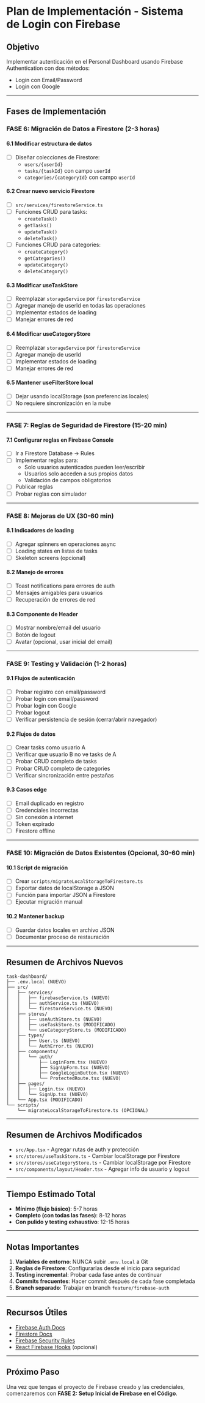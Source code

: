 # Plan de Implementación - Sistema de Login con Firebase

## Objetivo
Implementar autenticación en el Personal Dashboard usando Firebase Authentication con dos métodos:
- Login con Email/Password
- Login con Google

---

## Fases de Implementación

### FASE 6: Migración de Datos a Firestore (2-3 horas)

#### 6.1 Modificar estructura de datos
- [ ] Diseñar colecciones de Firestore:
  - `users/{userId}`
  - `tasks/{taskId}` con campo `userId`
  - `categories/{categoryId}` con campo `userId`

#### 6.2 Crear nuevo servicio Firestore
- [ ] `src/services/firestoreService.ts`
- [ ] Funciones CRUD para tasks:
  - `createTask()`
  - `getTasks()`
  - `updateTask()`
  - `deleteTask()`
- [ ] Funciones CRUD para categories:
  - `createCategory()`
  - `getCategories()`
  - `updateCategory()`
  - `deleteCategory()`

#### 6.3 Modificar useTaskStore
- [ ] Reemplazar `storageService` por `firestoreService`
- [ ] Agregar manejo de userId en todas las operaciones
- [ ] Implementar estados de loading
- [ ] Manejar errores de red

#### 6.4 Modificar useCategoryStore
- [ ] Reemplazar `storageService` por `firestoreService`
- [ ] Agregar manejo de userId
- [ ] Implementar estados de loading
- [ ] Manejar errores de red

#### 6.5 Mantener useFilterStore local
- [ ] Dejar usando localStorage (son preferencias locales)
- [ ] No requiere sincronización en la nube

---

### FASE 7: Reglas de Seguridad de Firestore (15-20 min)

#### 7.1 Configurar reglas en Firebase Console
- [ ] Ir a Firestore Database → Rules
- [ ] Implementar reglas para:
  - Solo usuarios autenticados pueden leer/escribir
  - Usuarios solo acceden a sus propios datos
  - Validación de campos obligatorios
- [ ] Publicar reglas
- [ ] Probar reglas con simulador

---

### FASE 8: Mejoras de UX (30-60 min)

#### 8.1 Indicadores de loading
- [ ] Agregar spinners en operaciones async
- [ ] Loading states en listas de tasks
- [ ] Skeleton screens (opcional)

#### 8.2 Manejo de errores
- [ ] Toast notifications para errores de auth
- [ ] Mensajes amigables para usuarios
- [ ] Recuperación de errores de red

#### 8.3 Componente de Header
- [ ] Mostrar nombre/email del usuario
- [ ] Botón de logout
- [ ] Avatar (opcional, usar inicial del email)

---

### FASE 9: Testing y Validación (1-2 horas)

#### 9.1 Flujos de autenticación
- [ ] Probar registro con email/password
- [ ] Probar login con email/password
- [ ] Probar login con Google
- [ ] Probar logout
- [ ] Verificar persistencia de sesión (cerrar/abrir navegador)

#### 9.2 Flujos de datos
- [ ] Crear tasks como usuario A
- [ ] Verificar que usuario B no ve tasks de A
- [ ] Probar CRUD completo de tasks
- [ ] Probar CRUD completo de categories
- [ ] Verificar sincronización entre pestañas

#### 9.3 Casos edge
- [ ] Email duplicado en registro
- [ ] Credenciales incorrectas
- [ ] Sin conexión a internet
- [ ] Token expirado
- [ ] Firestore offline

---

### FASE 10: Migración de Datos Existentes (Opcional, 30-60 min)

#### 10.1 Script de migración
- [ ] Crear `scripts/migrateLocalStorageToFirestore.ts`
- [ ] Exportar datos de localStorage a JSON
- [ ] Función para importar JSON a Firestore
- [ ] Ejecutar migración manual

#### 10.2 Mantener backup
- [ ] Guardar datos locales en archivo JSON
- [ ] Documentar proceso de restauración

---

## Resumen de Archivos Nuevos

```
task-dashboard/
├── .env.local (NUEVO)
├── src/
│   ├── services/
│   │   ├── firebaseService.ts (NUEVO)
│   │   ├── authService.ts (NUEVO)
│   │   └── firestoreService.ts (NUEVO)
│   ├── stores/
│   │   ├── useAuthStore.ts (NUEVO)
│   │   ├── useTaskStore.ts (MODIFICADO)
│   │   └── useCategoryStore.ts (MODIFICADO)
│   ├── types/
│   │   ├── User.ts (NUEVO)
│   │   └── AuthError.ts (NUEVO)
│   ├── components/
│   │   └── auth/
│   │       ├── LoginForm.tsx (NUEVO)
│   │       ├── SignUpForm.tsx (NUEVO)
│   │       ├── GoogleLoginButton.tsx (NUEVO)
│   │       └── ProtectedRoute.tsx (NUEVO)
│   ├── pages/
│   │   ├── Login.tsx (NUEVO)
│   │   └── SignUp.tsx (NUEVO)
│   └── App.tsx (MODIFICADO)
└── scripts/
    └── migrateLocalStorageToFirestore.ts (OPCIONAL)
```

---

## Resumen de Archivos Modificados

- `src/App.tsx` - Agregar rutas de auth y protección
- `src/stores/useTaskStore.ts` - Cambiar localStorage por Firestore
- `src/stores/useCategoryStore.ts` - Cambiar localStorage por Firestore
- `src/components/layout/Header.tsx` - Agregar info de usuario y logout

---

## Tiempo Estimado Total

- **Mínimo (flujo básico)**: 5-7 horas
- **Completo (con todas las fases)**: 8-12 horas
- **Con pulido y testing exhaustivo**: 12-15 horas

---

## Notas Importantes

1. **Variables de entorno**: NUNCA subir `.env.local` a Git
2. **Reglas de Firestore**: Configurarlas desde el inicio para seguridad
3. **Testing incremental**: Probar cada fase antes de continuar
4. **Commits frecuentes**: Hacer commit después de cada fase completada
5. **Branch separado**: Trabajar en branch `feature/firebase-auth`

---

## Recursos Útiles

- [Firebase Auth Docs](https://firebase.google.com/docs/auth/web/start)
- [Firestore Docs](https://firebase.google.com/docs/firestore)
- [Firebase Security Rules](https://firebase.google.com/docs/firestore/security/get-started)
- [React Firebase Hooks](https://github.com/CSFrequency/react-firebase-hooks) (opcional)

---

## Próximo Paso

Una vez que tengas el proyecto de Firebase creado y las credenciales, comenzaremos con **FASE 2: Setup Inicial de Firebase en el Código**.
